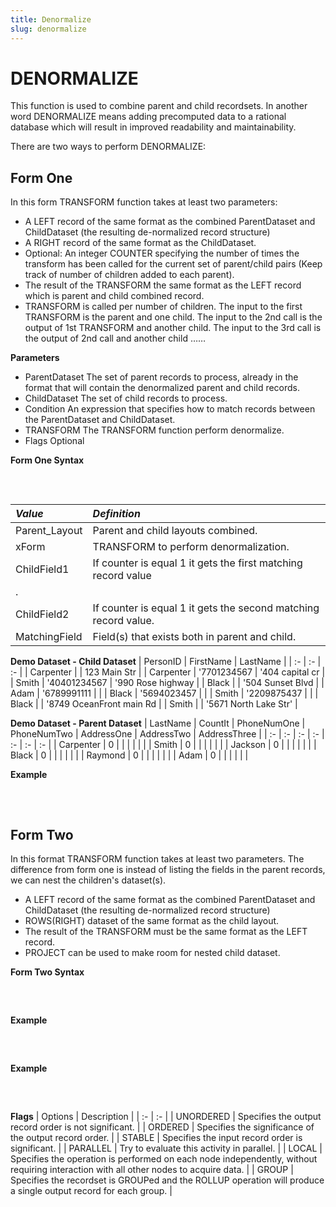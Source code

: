 ```yaml
---
title: Denormalize
slug: denormalize
---
```


# DENORMALIZE

This function is used to combine parent and child recordsets. In another word DENORMALIZE means adding precomputed data to a rational database which will result in improved readability and maintainability.

There are two ways to perform DENORMALIZE:

## Form One

In this form TRANSFORM function takes at least two parameters:

* A LEFT record of the same format as the combined ParentDataset and ChildDataset (the resulting de-normalized record structure)
* A RIGHT record of the same format as the ChildDataset.
* Optional: An integer COUNTER specifying the number of times the transform has been called for the current set of parent/child pairs (Keep track of number of children added to each parent).
* The result of the TRANSFORM the same format as the LEFT record which is parent and child combined record.
* TRANSFORM is called per number of children. The input to the first TRANSFORM is the parent and one child. The input to the 2nd call is the output of 1st TRANSFORM and another child. The input to the 3rd call is the output of 2nd call and another child ……

**Parameters**
* ParentDataset The set of parent records to process, already in the format that will contain the denormalized parent and child records.
* ChildDataset The set of child records to process.
* Condition An expression that specifies how to match records between the ParentDataset and ChildDataset.
* TRANSFORM The TRANSFORM function perform denormalize.
* Flags Optional

**Form One Syntax**
<pre>
    <EclCode code="Child_Layout := RECORD
        ...
        ...
    END;

    //Parent Layout with child dataset
    Parent_Layout := RECORD
        INTEGER TheCounter;
        ParentField1;
        ...
        ChildField1;
        ChildField2;
        ChildField3;
        ...
    END;

    Parent_Layout xForm(Parent_layout Le, Child_Layout Ri, INTEGER OptCont) := TRANSFORM

        SELF.ChildField1 := IF(OptCont = 1, Ri.ChildField, Le.ChildField1); 
        SELF.ChildField2 := IF(OptCont = 2, Ri.ChildField, Le.ChildField2); 

        SELF.ChildField3 := IF(OptCont = 1, Ri.ChildField, Le.ChildField3); 
        SELF.ChildField4 := IF(OptCont = 2, Ri.ChildField, Le.ChildField4); 
        SELF.ChildField5 := IF(OptCont = 3, Ri.ChildField, Le.ChildField5); 

        //Optional 
        SELF.TheCounter := OptCont;

        SELF := Le;
    END;

    DeNorm := DENORMALIZE(ParentDS, ChildrenDS,
                            //Condition
                            LEFT.MatchingField = RIGHT.MatchingField,
                            xForm(LEFT, RIGHT, COUNTER)
                            [,flags]);">
    </EclCode>
</pre>

| _Value_ | _Definition_ |
| :- | :- |
| Parent_Layout | Parent and child layouts combined. |
| xForm | TRANSFORM to perform denormalization. |
| ChildField1 | If counter is equal 1 it gets the first matching record value
. |
| ChildField2 | If counter is equal 1 it gets the second matching record value. |
| MatchingField | Field(s) that exists both in parent and child. |

**Demo Dataset - Child Dataset**
| PersonID | FirstName | LastName |
| :- | :- | :- |
| Carpenter | | 123 Main Str |
| Carpenter | '7701234567 | '404 capital cr |
| Smith | '40401234567 | '990 Rose highway |
| Black | | '504 Sunset Blvd |
| Adam | '6789991111 | |
| Black | '5694023457 | |
| Smith | '2209875437 | |
| Black | | '8749 OceanFront main Rd |
| Smith | | '5671 North Lake Str' |

**Demo Dataset - Parent Dataset**
| LastName | CountIt | PhoneNumOne | PhoneNumTwo | AddressOne | AddressTwo | AddressThree |
| :- | :- | :- | :- | :- | :- | :- |
| Carpenter | 0 |  |  |  |  |  |
| Smith | 0 |  |  |  |  |  |
| Jackson | 0 |  |  |  |  |  |
| Black | 0 |  |  |  |  |  |
| Raymond | 0 |  |  |  |  |  |
| Adam | 0 |  |  |  |  |  |

**Example**
<pre>
    <EclCode
    id="DenormalizeExp_1"
    tryMe="DenormalizeExp_1"
    code="/*Denormalize Example:*/

    /*
    DENORMALIZE Example:
    Example on form one denormalization.
    */

    child_layout := RECORD
    STRING     lastName;
    STRING     phoneNum := '';   //Default to blank
    STRING     address  := '';
    END;

    Parent_layout := RECORD
        STRING  lastName; 
        INTEGER CountIt         := 0;
        STRING  phoneNumOne     := '';
        STRING  phoneNumTwo     := '';
        STRING  addressOne      := '';
        STRING  addressTwo      := '';
        STRING  addressThree    := '';
    END;

    // Creating child dataset
    // In child layout phoneNum and address are defaulted to ''.
    // If we want to fill one field and not the other, we need to keep the order.

    childDS := DATASET([{'Carpenter',  '',             '123 Main Str'},
                        {'Carpenter',  '7701234567',   '404 capital cr'},
                        {'Smith',      '40401234567',  '990 Rose highway'},
                        {'Black',      '',             '504 Sunset Blvd'},
                        {'Adam',       '6789991111'                     },
                        {'Black',      '5694023457'                     },
                        {'Smith',      '2209875437'                     },
                        {'Black',      '',             '8749 OceanFront main Rd'},
                        {'Smith',      '',             '5671 North Lake Str'}],
                                child_layout);

    // In parents layout all fields besides lastName is defaulted to '', because they are getting populated
    // by child dataset.

    ParentDS := DATASET([{'Carpenter'},{'Smith'},
                        {'Jackson'},  {'Black'},
                        {'Raymond'},  {'Adam'}],
                                Parent_layout);
                                                

    Parent_layout xForm(Parent_layout Le, childDS Ri, INTEGER C) := TRANSFORM

        SELF.phoneNumOne := IF   (C = 1, Ri.phoneNum, Le.phoneNumOne);
        SELF.phoneNumTwo  := IF  (C = 2, Ri.phoneNum, Le.phoneNumTwo);
        SELF.addressOne   := IF  (C = 1, Ri.address, Le.addressOne);
        SELF.addressTwo   := IF  (C = 1, Ri.address, Le.addressTwo);
        SELF.addressThree := IF  (C = 1, Ri.address, Le.addressThree);
        SELF.CountIt      := C;
    
    
        SELF := Le;
        self := [];

    END;

    DeNorm := DENORMALIZE(ParentDS, childDS,
                            LEFT.lastName = RIGHT.lastName,
                            xForm(LEFT,RIGHT,COUNTER));

    // Viewing child dataset
    OUTPUT(childDS, NAMED('childDS'));

    // Viewing parent dataset
    OUTPUT(ParentDS, NAMED('ParentDS'));

    // Viewing denormalize result
    OUTPUT(DeNorm, NAMED('DeNorm'));">
    </EclCode>
</pre>

## Form Two
In this format TRANSFORM function takes at least two parameters. The difference from form one is instead of listing the fields in the parent records, we can nest the children's dataset(s).

* A LEFT record of the same format as the combined ParentDataset and ChildDataset (the resulting de-normalized record structure)
* ROWS(RIGHT) dataset of the same format as the child layout.
* The result of the TRANSFORM must be the same format as the LEFT record.
* PROJECT can be used to make room for nested child dataset.

**Form Two Syntax**
<pre>
<EclCode code="ChildLayout := RECORD
    Field1;
    Field2;
    ...
END;

ParentLayout := RECORD
    INTEGER1 Num; //Optional
    Field1;
    Field2;
    ...
    DATASET(ChildLayout) Children;
END;

//PROJECT can be used to create parents datasets with embedded  children

Parent_Layout xForm(ParentsDS Le, ChildrenDS Ri, INTEGER C) := TRANSFORM
    SELF.Num := C;
    SELF.Children := Le.Children + Ri;
    SELF := Le;
END;

DeNorm := DENORMALIZE(ParentLayout, ChidLayout,
                        LEFT.Field = RIGHT.Field,
                        
                        //Grouping the child layout records based on the matching condition
                        GROUP,
                        xFORM(LEFT,
                                ROWS(RIGHT),
                                COUNTER // Optional
                                ));">
</EclCode>
</pre>

**Example**
<pre>
    <EclCode
    id="DenormalizeExp_2"
    tryMe="DenormalizeExp_2"
    code="/*Denormalize Example:*/

    /*
    DENORMALIZE Example:
    Example on form two denormalization.
    */

    ParentLayout := RECORD
        STRING      fName;
        STRING      lName;
    END;


    parentDS := DATASET
        (
            [
                {'Jane', 'Carpenter'},
                {'Bill', 'Smith'},
                {'Orville', 'Black'}
            ],
            ParentLayout
        );

    OUTPUT(parentDS, NAMED('parentDS'));


    ChildrenLayout := RECORD
        STRING      fName;
        STRING      lName;
        UNSIGNED1   age;
    END;

    childrenDS := DATASET
        (
            [
                {'Fiona', 'Black', 9},
                {'Jack', 'Black', 18},
                {'Martin', 'Carpenter', 10},
                {'Stacey', 'Smith', 5},
                {'Allison', 'Smith', 7}
            ],
            ChildrenLayout
        );

    OUTPUT(childrenDS, NAMED('childrenDS'));


    EmbeddedChildLayout := RECORD
        STRING      fName;
        UNSIGNED1   age;
    END;

    // Denorm result layout
    ParentChildLayout1 := RECORD
        ParentLayout;
        DATASET(EmbeddedChildLayout)    children;
    END;

    // Making room for child fields in parent layout
    preppedParents := PROJECT
        (
            parentDS,
            TRANSFORM
                (
                    ParentChildLayout1,
                    SELF := LEFT,
                    SELF := []
                )
        );

    OUTPUT(preppedParents, NAMED('preppedParents'));

    denorm := DENORMALIZE
        (
            preppedParents,
            childrenDS,
            LEFT.lName = RIGHT.lName,
            TRANSFORM
                (
                    ParentChildLayout1,
                    SELF.children := LEFT.children + ROW({RIGHT.fName, RIGHT.age}, EmbeddedChildLayout),
                    SELF := LEFT
                )
        );
    OUTPUT(denorm, NAMED('denorm'));">
    </EclCode>
</pre>

**Example**
<pre>
    <EclCode
    code="DENORMALIZE Example:
    Example on form two denormalization using GROUP.
    */

    ParentLayout := RECORD
        STRING      fName;
        STRING      lName;
    END;


    parentDS := DATASET
        (
            [
                {'Jane', 'Carpenter'},
                {'Bill', 'Smith'},
                {'Orville', 'Black'}
            ],
            ParentLayout
        );

    OUTPUT(parentDS, NAMED('parentDS'));


    ChildrenLayout := RECORD
        STRING      fName;
        STRING      lName;
        UNSIGNED1   age;
    END;

    childrenDS := DATASET
        (
            [
                {'Fiona', 'Black', 9},
                {'Jack', 'Black', 18},
                {'Martin', 'Carpenter', 10},
                {'Stacey', 'Smith', 5},
                {'Allison', 'Smith', 7}
            ],
            ChildrenLayout
        );

    OUTPUT(childrenDS, NAMED('childrenDS'));

    ParentChildLayout2 := RECORD
        ParentLayout;
        SET OF STRING   children;
    END;

    denorm2 := DENORMALIZE
        (
            parentDS,
            childrenDS,
            LEFT.lName = RIGHT.lName,
            GROUP,
            TRANSFORM
                (
                    ParentChildLayout2,
                    SELF.children := SET(ROWS(RIGHT), fName),
                    SELF := LEFT
                )
        );

    OUTPUT(denorm2, NAMED('denorm2'));">
    </EclCode>
</pre>

**Flags**
| Options | Description |
| :- | :- |
| UNORDERED | Specifies the output record order is not significant. |
| ORDERED | Specifies the significance of the output record order. |
| STABLE | Specifies the input record order is significant. |
| PARALLEL | Try to evaluate this activity in parallel. |
| LOCAL | Specifies the operation is performed on each node independently, without requiring interaction with all other nodes to acquire data. |
| GROUP | Specifies the recordset is GROUPed and the ROLLUP operation will produce a single output record for each group. |